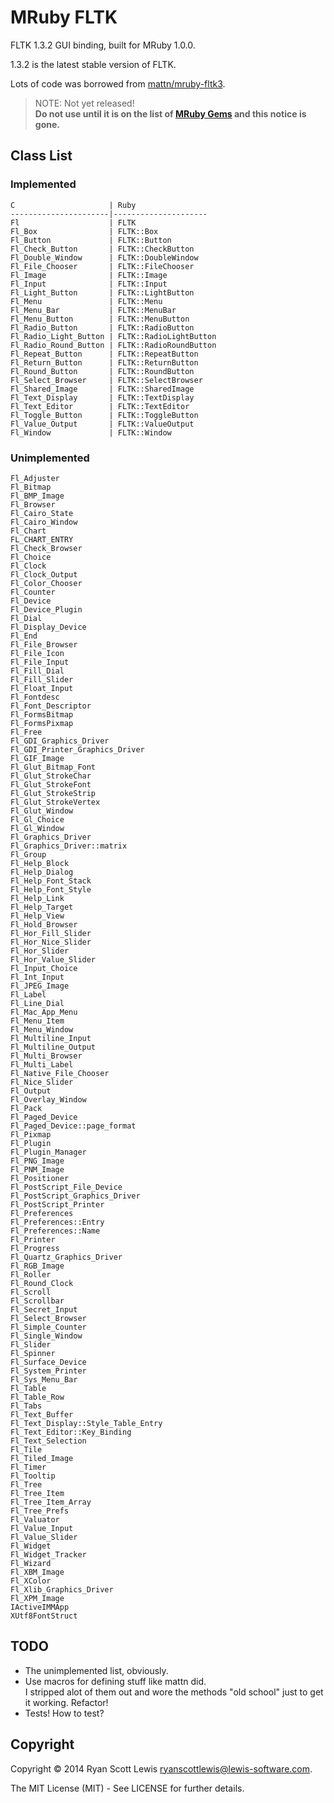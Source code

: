 # MRuby FLTK

FLTK 1.3.2 GUI binding, built for MRuby 1.0.0.

1.3.2 is the latest stable version of FLTK.

Lots of code was borrowed from [mattn/mruby-fltk3](https://github.com/mattn/mruby-fltk3).

> NOTE: Not yet released!  
> **Do not use until it is on the list of [MRuby Gems](http://www.mruby.org/libraries/) and this notice is gone.**

## Class List

### Implemented

    C                     | Ruby
    ----------------------|---------------------
    Fl                    | FLTK
    Fl_Box                | FLTK::Box
    Fl_Button             | FLTK::Button
    Fl_Check_Button       | FLTK::CheckButton
    Fl_Double_Window      | FLTK::DoubleWindow
    Fl_File_Chooser       | FLTK::FileChooser
    Fl_Image              | FLTK::Image
    Fl_Input              | FLTK::Input
    Fl_Light_Button       | FLTK::LightButton
    Fl_Menu               | FLTK::Menu
    Fl_Menu_Bar           | FLTK::MenuBar
    Fl_Menu_Button        | FLTK::MenuButton
    Fl_Radio_Button       | FLTK::RadioButton
    Fl_Radio_Light_Button | FLTK::RadioLightButton
    Fl_Radio_Round_Button | FLTK::RadioRoundButton
    Fl_Repeat_Button      | FLTK::RepeatButton
    Fl_Return_Button      | FLTK::ReturnButton
    Fl_Round_Button       | FLTK::RoundButton
    Fl_Select_Browser     | FLTK::SelectBrowser
    Fl_Shared_Image       | FLTK::SharedImage
    Fl_Text_Display       | FLTK::TextDisplay
    Fl_Text_Editor        | FLTK::TextEditor
    Fl_Toggle_Button      | FLTK::ToggleButton
    Fl_Value_Output       | FLTK::ValueOutput
    Fl_Window             | FLTK::Window

### Unimplemented

    Fl_Adjuster
    Fl_Bitmap
    Fl_BMP_Image
    Fl_Browser
    Fl_Cairo_State
    Fl_Cairo_Window
    Fl_Chart
    FL_CHART_ENTRY
    Fl_Check_Browser
    Fl_Choice
    Fl_Clock
    Fl_Clock_Output
    Fl_Color_Chooser
    Fl_Counter
    Fl_Device
    Fl_Device_Plugin
    Fl_Dial
    Fl_Display_Device
    Fl_End
    Fl_File_Browser
    Fl_File_Icon
    Fl_File_Input
    Fl_Fill_Dial
    Fl_Fill_Slider
    Fl_Float_Input
    Fl_Fontdesc
    Fl_Font_Descriptor
    Fl_FormsBitmap
    Fl_FormsPixmap
    Fl_Free
    Fl_GDI_Graphics_Driver
    Fl_GDI_Printer_Graphics_Driver
    Fl_GIF_Image
    Fl_Glut_Bitmap_Font
    Fl_Glut_StrokeChar
    Fl_Glut_StrokeFont
    Fl_Glut_StrokeStrip
    Fl_Glut_StrokeVertex
    Fl_Glut_Window
    Fl_Gl_Choice
    Fl_Gl_Window
    Fl_Graphics_Driver
    Fl_Graphics_Driver::matrix
    Fl_Group
    Fl_Help_Block
    Fl_Help_Dialog
    Fl_Help_Font_Stack
    Fl_Help_Font_Style
    Fl_Help_Link
    Fl_Help_Target
    Fl_Help_View
    Fl_Hold_Browser
    Fl_Hor_Fill_Slider
    Fl_Hor_Nice_Slider
    Fl_Hor_Slider
    Fl_Hor_Value_Slider
    Fl_Input_Choice
    Fl_Int_Input
    Fl_JPEG_Image
    Fl_Label
    Fl_Line_Dial
    Fl_Mac_App_Menu
    Fl_Menu_Item
    Fl_Menu_Window
    Fl_Multiline_Input
    Fl_Multiline_Output
    Fl_Multi_Browser
    Fl_Multi_Label
    Fl_Native_File_Chooser
    Fl_Nice_Slider
    Fl_Output
    Fl_Overlay_Window
    Fl_Pack
    Fl_Paged_Device
    Fl_Paged_Device::page_format
    Fl_Pixmap
    Fl_Plugin
    Fl_Plugin_Manager
    Fl_PNG_Image
    Fl_PNM_Image
    Fl_Positioner
    Fl_PostScript_File_Device
    Fl_PostScript_Graphics_Driver
    Fl_PostScript_Printer
    Fl_Preferences
    Fl_Preferences::Entry
    Fl_Preferences::Name
    Fl_Printer
    Fl_Progress
    Fl_Quartz_Graphics_Driver
    Fl_RGB_Image
    Fl_Roller
    Fl_Round_Clock
    Fl_Scroll
    Fl_Scrollbar
    Fl_Secret_Input
    Fl_Select_Browser
    Fl_Simple_Counter
    Fl_Single_Window
    Fl_Slider
    Fl_Spinner
    Fl_Surface_Device
    Fl_System_Printer
    Fl_Sys_Menu_Bar
    Fl_Table
    Fl_Table_Row
    Fl_Tabs
    Fl_Text_Buffer
    Fl_Text_Display::Style_Table_Entry
    Fl_Text_Editor::Key_Binding
    Fl_Text_Selection
    Fl_Tile
    Fl_Tiled_Image
    Fl_Timer
    Fl_Tooltip
    Fl_Tree
    Fl_Tree_Item
    Fl_Tree_Item_Array
    Fl_Tree_Prefs
    Fl_Valuator
    Fl_Value_Input
    Fl_Value_Slider
    Fl_Widget
    Fl_Widget_Tracker
    Fl_Wizard
    Fl_XBM_Image
    Fl_XColor
    Fl_Xlib_Graphics_Driver
    Fl_XPM_Image
    IActiveIMMApp
    XUtf8FontStruct

## TODO

* The unimplemented list, obviously.
* Use macros for defining stuff like mattn did.  
  I stripped alot of them out and wore the methods "old school" just to get it working. Refactor!
* Tests! How to test?

## Copyright

Copyright © 2014 Ryan Scott Lewis <ryanscottlewis@lewis-software.com>.

The MIT License (MIT) - See LICENSE for further details.
